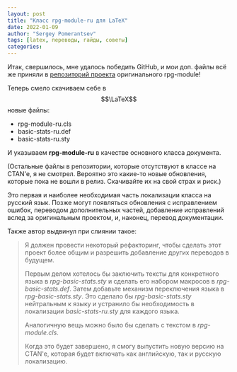 ```yaml
---
layout: post
title: "Класс rpg-module-ru для LaTeX"
date: 2022-01-09
author: "Sergey Pomerantsev"
tags: [latex, переводы, гайды, советы]
categories:
---
```


Итак, свершилось, мне удалось победить GitHub, и мои доп. файлы всё же приняли в [репозиторий проекта](https://github.com/slithy/rpg_module) оригинального rpg-module!

Теперь смело скачиваем себе в $$\LaTeX$$ новые файлы:

- rpg-module-ru.cls
- basic-stats-ru.def
- basic-stats-ru.sty

И указываем **rpg-module-ru** в качестве основного класса документа.

(Остальные файлы в репозитории, которые отсутствуют в классе на CTAN'e, я не смотрел. Вероятно это какие-то новые обновления, которые пока не вошли в релиз. Скачивайте их на свой страх и риск.)

Это первая и наиболее необходимая часть локализации класса на русский язык. Позже могут появляться обновления с исправлением ошибок, переводом дополнительных частей, добавление исправлений вслед за оригинальным проектом, и, наконец, перевод документации.

Также автор выдвинул при слиянии такое:

> Я должен провести некоторый рефакторинг, чтобы сделать этот проект более общим и разрешить добавление других переводов в будущем.
>
> Первым делом хотелось бы заключить тексты для конкретного языка в *rpg-basic-stats.sty* и сделать его набором макросов в *rpg-basic-stats.def*. Затем добавьте механизм переключения языка в *rpg-basic-stats.sty*. Это сделало бы *rpg-basic-stats.sty* нейтральным к языку и устранило бы необходимость в локализации *basic-stats-ru.sty* для каждого языка.
> 
> Аналогичную вещь можно было бы сделать с текстом в *rpg-module.cls*.
> 
> Когда это будет завершено, я смогу выпустить новую версию на CTAN'e, которая будет включать как английскую, так и русскую локализацию.
